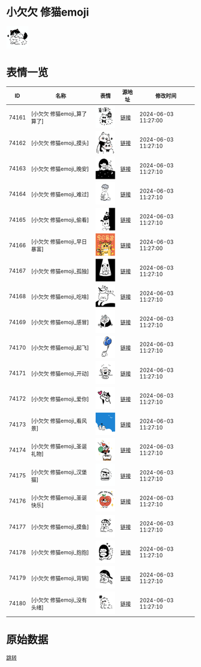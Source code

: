 # 小欠欠 修猫emoji

<img src="./cover.png" height="60" alt="cover" />

# 表情一览

|ID|名称|表情|源地址|修改时间|
|----|----|----|----|----|
|74161|[小欠欠 修猫emoji_算了算了]|<img src="./pic/074161_%5B小欠欠 修猫emoji_算了算了%5D.png" height="60" alt="算了算了"/>|[链接](https://i0.hdslb.com/bfs/garb/755808456c95ff33dbb58467154511c30ac6f05a.png)|2024-06-03 11:27:00|
|74162|[小欠欠 修猫emoji_摸头]|<img src="./pic/074162_%5B小欠欠 修猫emoji_摸头%5D.png" height="60" alt="摸头"/>|[链接](https://i0.hdslb.com/bfs/garb/36c48125d3ea0a8f862c2988271908314e45c10d.png)|2024-06-03 11:27:10|
|74163|[小欠欠 修猫emoji_晚安]|<img src="./pic/074163_%5B小欠欠 修猫emoji_晚安%5D.png" height="60" alt="晚安"/>|[链接](https://i0.hdslb.com/bfs/garb/2c2ce2ae68494acbb24d3c7935f3ea3482b500e4.png)|2024-06-03 11:27:10|
|74164|[小欠欠 修猫emoji_难过]|<img src="./pic/074164_%5B小欠欠 修猫emoji_难过%5D.png" height="60" alt="难过"/>|[链接](https://i0.hdslb.com/bfs/garb/20901c15a23973b31b4e99e456c99aed5e4557cb.png)|2024-06-03 11:27:10|
|74165|[小欠欠 修猫emoji_偷看]|<img src="./pic/074165_%5B小欠欠 修猫emoji_偷看%5D.png" height="60" alt="偷看"/>|[链接](https://i0.hdslb.com/bfs/garb/517e67ffbfaf8bdf79ebb6b3c685b13eccc274bb.png)|2024-06-03 11:27:10|
|74166|[小欠欠 修猫emoji_早日暴富]|<img src="./pic/074166_%5B小欠欠 修猫emoji_早日暴富%5D.png" height="60" alt="早日暴富"/>|[链接](https://i0.hdslb.com/bfs/garb/f776a1b126846bbc22a53aaa7e8c66d44397b504.png)|2024-06-03 11:27:00|
|74167|[小欠欠 修猫emoji_孤独]|<img src="./pic/074167_%5B小欠欠 修猫emoji_孤独%5D.png" height="60" alt="孤独"/>|[链接](https://i0.hdslb.com/bfs/garb/f39e177970eee6ad83bc93ebfbc7cc164552dfbe.png)|2024-06-03 11:27:10|
|74168|[小欠欠 修猫emoji_吃啥]|<img src="./pic/074168_%5B小欠欠 修猫emoji_吃啥%5D.png" height="60" alt="吃啥"/>|[链接](https://i0.hdslb.com/bfs/garb/cde813a6f1712b4eb460173048fee3488683947d.png)|2024-06-03 11:27:10|
|74169|[小欠欠 修猫emoji_感冒]|<img src="./pic/074169_%5B小欠欠 修猫emoji_感冒%5D.png" height="60" alt="感冒"/>|[链接](https://i0.hdslb.com/bfs/garb/ade25bde6ca84468bf37320616688c34afcf8bd6.png)|2024-06-03 11:27:10|
|74170|[小欠欠 修猫emoji_起飞]|<img src="./pic/074170_%5B小欠欠 修猫emoji_起飞%5D.png" height="60" alt="起飞"/>|[链接](https://i0.hdslb.com/bfs/garb/db857c35828fc0914ae8303e110f8cd882b5e4c8.png)|2024-06-03 11:27:10|
|74171|[小欠欠 修猫emoji_开动]|<img src="./pic/074171_%5B小欠欠 修猫emoji_开动%5D.png" height="60" alt="开动"/>|[链接](https://i0.hdslb.com/bfs/garb/c897b092656f03e660cf6df865aafe744e4c4a95.png)|2024-06-03 11:27:10|
|74172|[小欠欠 修猫emoji_爱你]|<img src="./pic/074172_%5B小欠欠 修猫emoji_爱你%5D.png" height="60" alt="爱你"/>|[链接](https://i0.hdslb.com/bfs/garb/7efcd6bb3cc2dfcb3b21392b59175d8759d7b24d.png)|2024-06-03 11:27:10|
|74173|[小欠欠 修猫emoji_看风景]|<img src="./pic/074173_%5B小欠欠 修猫emoji_看风景%5D.png" height="60" alt="看风景"/>|[链接](https://i0.hdslb.com/bfs/garb/7798482b03330fdd98a0b2ee6fbb626bb8f33a05.png)|2024-06-03 11:27:10|
|74174|[小欠欠 修猫emoji_圣诞礼物]|<img src="./pic/074174_%5B小欠欠 修猫emoji_圣诞礼物%5D.png" height="60" alt="圣诞礼物"/>|[链接](https://i0.hdslb.com/bfs/garb/35d24c0bc1ded8e253937805f8949410421feeb2.png)|2024-06-03 11:27:10|
|74175|[小欠欠 修猫emoji_汉堡猫]|<img src="./pic/074175_%5B小欠欠 修猫emoji_汉堡猫%5D.png" height="60" alt="汉堡猫"/>|[链接](https://i0.hdslb.com/bfs/garb/542a1da21429c82588a4721efb96b56091e954f7.png)|2024-06-03 11:27:10|
|74176|[小欠欠 修猫emoji_圣诞快乐]|<img src="./pic/074176_%5B小欠欠 修猫emoji_圣诞快乐%5D.png" height="60" alt="圣诞快乐"/>|[链接](https://i0.hdslb.com/bfs/garb/5c16b40000bf5bd05d5b777fa67f800ba4f926d4.png)|2024-06-03 11:27:10|
|74177|[小欠欠 修猫emoji_摸鱼]|<img src="./pic/074177_%5B小欠欠 修猫emoji_摸鱼%5D.png" height="60" alt="摸鱼"/>|[链接](https://i0.hdslb.com/bfs/garb/580563e6bd257af6c2afa0ddaf0753c413aa55f2.png)|2024-06-03 11:27:10|
|74178|[小欠欠 修猫emoji_抱抱]|<img src="./pic/074178_%5B小欠欠 修猫emoji_抱抱%5D.png" height="60" alt="抱抱"/>|[链接](https://i0.hdslb.com/bfs/garb/5b912fdd3ea8727f37f2bdf59bfc2ff0e0fbf573.png)|2024-06-03 11:27:10|
|74179|[小欠欠 修猫emoji_背锅]|<img src="./pic/074179_%5B小欠欠 修猫emoji_背锅%5D.png" height="60" alt="背锅"/>|[链接](https://i0.hdslb.com/bfs/garb/6efc8492700625c2036778ad249743d6cc852f7f.png)|2024-06-03 11:27:10|
|74180|[小欠欠 修猫emoji_没有头绪]|<img src="./pic/074180_%5B小欠欠 修猫emoji_没有头绪%5D.png" height="60" alt="没有头绪"/>|[链接](https://i0.hdslb.com/bfs/garb/bfbb76ab0d695673d884115017c49edf0a76417f.png)|2024-06-03 11:27:10|

# 原始数据

[跳转](./raw.json)

